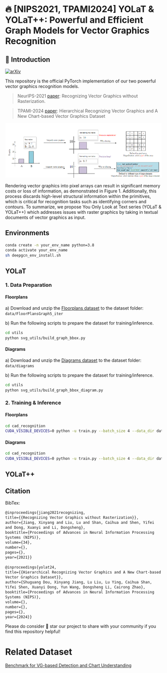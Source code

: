 # :fire: [NIPS2021, TPAMI2024] YOLaT & YOLaT++: Powerful and Efficient Graph Models for Vector Graphics Recognition
##  :scroll: Introduction
[![arXiv](https://img.shields.io/badge/arXiv-Paper-<COLOR>.svg)](https://arxiv.org/abs/2111.03281)

This repository is the official PyTorch implementation of our two powerful vector graphics recognition models.
> NeurIPS-2021 [paper](https://arxiv.org/abs/2111.03281): Recognizing Vector Graphics without Rasterization.

> TPAMI-2024 [paper](https://arxiv.org/abs/2111.03281): Hierarchical Recognizing Vector Graphics and A New Chart-based Vector Graphics Dataset

<p align="center">
<img alt="img-name" src="misc/RGvsVG.png" width="900">

Rendering vector graphics into pixel arrays can result in significant memory costs or loss of information, as demonstrated in Figure 1. Additionally, this process discards high-level structural information within the primitives, which is critical for recognition tasks such as identifying corners and contours. 
To summarize, we propose You Only Look at Text series (YOLaT & YOLaT++)  which addresses issues with raster graphics by taking in textual documents of vector graphics as input.
## Environments
```sh
conda create -n your_env_name python=3.8
conda activate your_env_name
sh deepgcn_env_install.sh 
```

## YOLaT 
### 1. Data Preparation

#### Floorplans
a) Download and unzip the [Floorplans dataset](http://mathieu.delalandre.free.fr/projects/sesyd/symbols/floorplans.html) to the dataset folder: `data/FloorPlansGraph5_iter`

b) Run the following scripts to prepare the dataset for training/inference.

```sh
cd utils
python svg_utils/build_graph_bbox.py
```
#### Diagrams
a) Download and unzip the [Diagrams dataset](http://mathieu.delalandre.free.fr/projects/sesyd/symbols/diagrams.html) to the dataset folder: `data/diagrams`

b) Run the following scripts to prepare the dataset for training/inference.
```sh
cd utils
python svg_utils/build_graph_bbox_diagram.py
```

### 2. Training & Inference
#### Floorplans
```sh
cd cad_recognition
CUDA_VISIBLE_DEVICES=0 python -u train.py --batch_size 4 --data_dir data/FloorPlansGraph5_iter --phase train --lr 2.5e-4 --lr_adjust_freq 9999999999999999999999999999999999999 --in_channels 5 --n_blocks 2 --n_blocks_out 2 --arch centernet3cc_rpn_gp_iter2  --graph bezier_cc_bb_iter --data_aug true  --weight_decay 1e-5 --postname run182_2 --dropout 0.0 --do_mixup 0 --bbox_sampling_step 10
```
#### Diagrams
```sh
cd cad_recognition
CUDA_VISIBLE_DEVICES=0 python -u train.py --batch_size 4 --data_dir data/diagrams --phase train --lr 2.5e-4 --lr_adjust_freq 9999999999999999999999999999999999999 --in_channels 5 --n_blocks 2 --n_blocks_out 2 --arch centernet3cc_rpn_gp_iter2  --graph bezier_cc_bb_iter --data_aug true  --weight_decay 1e-5 --postname run182_2 --dropout 0.0 --do_mixup 0 --bbox_sampling_step 5
```

## YOLaT++



## Citation
BibTex:
```
@inproceedings{jiang2021recognizing,
title={{Recognizing Vector Graphics without Rasterization}},
author={Jiang, Xinyang and Liu, Lu and Shan, Caihua and Shen, Yifei and Dong, Xuanyi and Li, Dongsheng},
booktitle={Proceedings of Advances in Neural Information Processing Systems (NIPS)},
volume={34},
number={},
pages={},
year={2021}}

@inproceedings{yolat24,
title={{Hierarchical Recognizing Vector Graphics and A New Chart-based Vector Graphics Dataset}},
author={Shuguang Dou, Xinyang Jiang, Lu Liu, Lu Ying, Caihua Shan, Yifei Shen, Xuanyi Dong, Yun Wang, Dongsheng Li, Cairong Zhao},
booktitle={Proceedings of Advances in Neural Information Processing Systems (NIPS)},
volume={},
number={},
pages={},
year={2024}}

```  
Please do consider :star2: star our project to share with your community if you find this repository helpful!

# Related Dataset
[Benchmark for VG-based Detection and Chart Understanding](https://github.com/Vill-Lab/2024-TPAMI-VGDCU)

